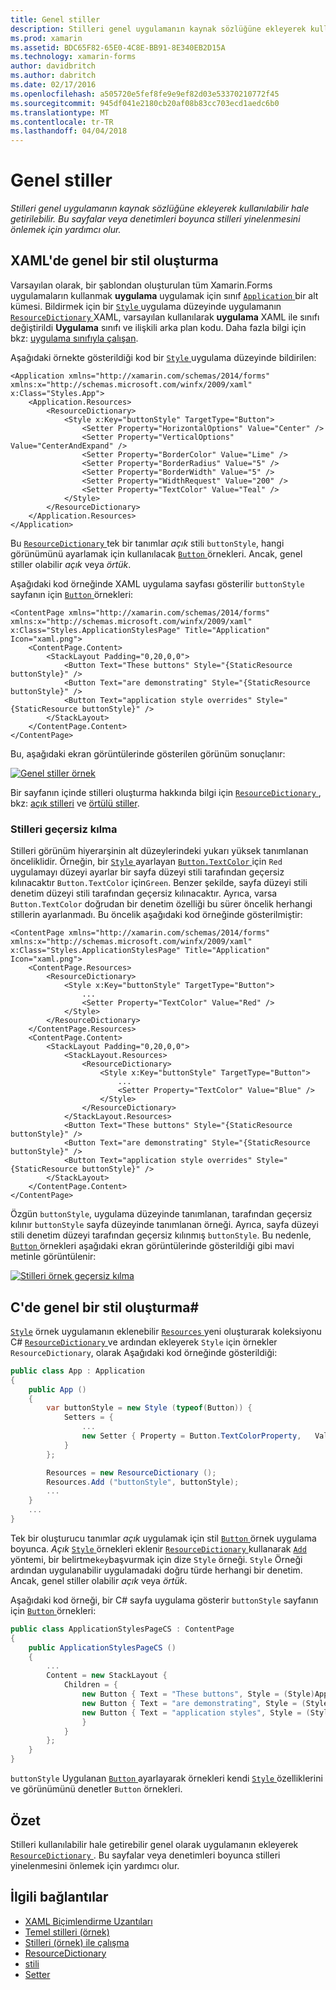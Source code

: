 ```yaml
---
title: Genel stiller
description: Stilleri genel uygulamanın kaynak sözlüğüne ekleyerek kullanılabilir hale getirilebilir. Bu sayfalar veya denetimleri boyunca stilleri yinelenmesini önlemek için yardımcı olur.
ms.prod: xamarin
ms.assetid: BDC65F82-65E0-4C8E-BB91-8E340EB2D15A
ms.technology: xamarin-forms
author: davidbritch
ms.author: dabritch
ms.date: 02/17/2016
ms.openlocfilehash: a505720e5fef8fe9e9ef82d03e53370210772f45
ms.sourcegitcommit: 945df041e2180cb20af08b83cc703ecd1aedc6b0
ms.translationtype: MT
ms.contentlocale: tr-TR
ms.lasthandoff: 04/04/2018
---
```

# <a name="global-styles"></a>Genel stiller

_Stilleri genel uygulamanın kaynak sözlüğüne ekleyerek kullanılabilir hale getirilebilir. Bu sayfalar veya denetimleri boyunca stilleri yinelenmesini önlemek için yardımcı olur._

## <a name="creating-a-global-style-in-xaml"></a>XAML'de genel bir stil oluşturma

Varsayılan olarak, bir şablondan oluşturulan tüm Xamarin.Forms uygulamaların kullanmak **uygulama** uygulamak için sınıf [ `Application` ](https://developer.xamarin.com/api/type/Xamarin.Forms.Application/) bir alt kümesi. Bildirmek için bir [ `Style` ](https://developer.xamarin.com/api/type/Xamarin.Forms.Style/) uygulama düzeyinde uygulamanın [ `ResourceDictionary` ](https://developer.xamarin.com/api/type/Xamarin.Forms.ResourceDictionary/) XAML, varsayılan kullanılarak **uygulama** XAML ile sınıfı değiştirildi **Uygulama** sınıfı ve ilişkili arka plan kodu. Daha fazla bilgi için bkz: [uygulama sınıfıyla çalışan](~/xamarin-forms/app-fundamentals/application-class.md).

Aşağıdaki örnekte gösterildiği kod bir [ `Style` ](https://developer.xamarin.com/api/type/Xamarin.Forms.Style/) uygulama düzeyinde bildirilen:

```xaml
<Application xmlns="http://xamarin.com/schemas/2014/forms" xmlns:x="http://schemas.microsoft.com/winfx/2009/xaml" x:Class="Styles.App">
    <Application.Resources>
        <ResourceDictionary>
            <Style x:Key="buttonStyle" TargetType="Button">
                <Setter Property="HorizontalOptions" Value="Center" />
                <Setter Property="VerticalOptions" Value="CenterAndExpand" />
                <Setter Property="BorderColor" Value="Lime" />
                <Setter Property="BorderRadius" Value="5" />
                <Setter Property="BorderWidth" Value="5" />
                <Setter Property="WidthRequest" Value="200" />
                <Setter Property="TextColor" Value="Teal" />
            </Style>
        </ResourceDictionary>
    </Application.Resources>
</Application>
```

Bu [ `ResourceDictionary` ](https://developer.xamarin.com/api/type/Xamarin.Forms.ResourceDictionary/) tek bir tanımlar *açık* stili `buttonStyle`, hangi görünümünü ayarlamak için kullanılacak [ `Button` ](https://developer.xamarin.com/api/type/Xamarin.Forms.Button/) örnekleri. Ancak, genel stiller olabilir *açık* veya *örtük*.

Aşağıdaki kod örneğinde XAML uygulama sayfası gösterilir `buttonStyle` sayfanın için [ `Button` ](https://developer.xamarin.com/api/type/Xamarin.Forms.Button/) örnekleri:

```xaml
<ContentPage xmlns="http://xamarin.com/schemas/2014/forms" xmlns:x="http://schemas.microsoft.com/winfx/2009/xaml" x:Class="Styles.ApplicationStylesPage" Title="Application" Icon="xaml.png">
    <ContentPage.Content>
        <StackLayout Padding="0,20,0,0">
            <Button Text="These buttons" Style="{StaticResource buttonStyle}" />
            <Button Text="are demonstrating" Style="{StaticResource buttonStyle}" />
            <Button Text="application style overrides" Style="{StaticResource buttonStyle}" />
        </StackLayout>
    </ContentPage.Content>
</ContentPage>
```

Bu, aşağıdaki ekran görüntülerinde gösterilen görünüm sonuçlanır:

[![](application-images/application-styles-1.png "Genel stiller örnek")](application-images/application-styles-1-large.png#lightbox "genel stiller örneği")

Bir sayfanın içinde stilleri oluşturma hakkında bilgi için [ `ResourceDictionary` ](https://developer.xamarin.com/api/type/Xamarin.Forms.ResourceDictionary/), bkz: [açık stilleri](~/xamarin-forms/user-interface/styles/explicit.md) ve [örtülü stiller](~/xamarin-forms/user-interface/styles/implicit.md).

### <a name="overriding-styles"></a>Stilleri geçersiz kılma

Stilleri görünüm hiyerarşinin alt düzeylerindeki yukarı yüksek tanımlanan önceliklidir. Örneğin, bir [ `Style` ](https://developer.xamarin.com/api/type/Xamarin.Forms.Style/) ayarlayan [ `Button.TextColor` ](https://developer.xamarin.com/api/property/Xamarin.Forms.Button.TextColor/) için `Red` uygulamayı düzeyi ayarlar bir sayfa düzeyi stili tarafından geçersiz kılınacaktır `Button.TextColor` için`Green`. Benzer şekilde, sayfa düzeyi stili denetim düzeyi stili tarafından geçersiz kılınacaktır. Ayrıca, varsa `Button.TextColor` doğrudan bir denetim özelliği bu sürer öncelik herhangi stillerin ayarlanmadı. Bu öncelik aşağıdaki kod örneğinde gösterilmiştir:

```xaml
<ContentPage xmlns="http://xamarin.com/schemas/2014/forms" xmlns:x="http://schemas.microsoft.com/winfx/2009/xaml" x:Class="Styles.ApplicationStylesPage" Title="Application" Icon="xaml.png">
    <ContentPage.Resources>
        <ResourceDictionary>
            <Style x:Key="buttonStyle" TargetType="Button">
                ...
                <Setter Property="TextColor" Value="Red" />
            </Style>
        </ResourceDictionary>
    </ContentPage.Resources>
    <ContentPage.Content>
        <StackLayout Padding="0,20,0,0">
            <StackLayout.Resources>
                <ResourceDictionary>
                    <Style x:Key="buttonStyle" TargetType="Button">
                        ...
                        <Setter Property="TextColor" Value="Blue" />
                    </Style>
                </ResourceDictionary>
            </StackLayout.Resources>
            <Button Text="These buttons" Style="{StaticResource buttonStyle}" />
            <Button Text="are demonstrating" Style="{StaticResource buttonStyle}" />
            <Button Text="application style overrides" Style="{StaticResource buttonStyle}" />
        </StackLayout>
    </ContentPage.Content>
</ContentPage>
```

Özgün `buttonStyle`, uygulama düzeyinde tanımlanan, tarafından geçersiz kılınır `buttonStyle` sayfa düzeyinde tanımlanan örneği. Ayrıca, sayfa düzeyi stili denetim düzeyi tarafından geçersiz kılınmış `buttonStyle`. Bu nedenle, [ `Button` ](https://developer.xamarin.com/api/type/Xamarin.Forms.Button/) örnekleri aşağıdaki ekran görüntülerinde gösterildiği gibi mavi metinle görüntülenir:

[![](application-images/application-styles-2.png "Stilleri örnek geçersiz kılma")](application-images/application-styles-2-large.png#lightbox "stilleri örnek geçersiz kılma")

## <a name="creating-a-global-style-in-c35"></a>C'de genel bir stil oluşturma&#35;

[`Style`](https://developer.xamarin.com/api/type/Xamarin.Forms.Style/) örnek uygulamanın eklenebilir [ `Resources` ](https://developer.xamarin.com/api/property/Xamarin.Forms.VisualElement.Resources/) yeni oluşturarak koleksiyonu C# [ `ResourceDictionary` ](https://developer.xamarin.com/api/type/Xamarin.Forms.ResourceDictionary/)ve ardından ekleyerek `Style` için örnekler `ResourceDictionary`, olarak Aşağıdaki kod örneğinde gösterildiği:

```csharp
public class App : Application
{
    public App ()
    {
        var buttonStyle = new Style (typeof(Button)) {
            Setters = {
                ...
                new Setter { Property = Button.TextColorProperty,   Value = Color.Teal }
            }
        };

        Resources = new ResourceDictionary ();
        Resources.Add ("buttonStyle", buttonStyle);
        ...
    }
    ...
}
```

Tek bir oluşturucu tanımlar *açık* uygulamak için stil [ `Button` ](https://developer.xamarin.com/api/type/Xamarin.Forms.Button/) örnek uygulama boyunca. *Açık* [ `Style` ](https://developer.xamarin.com/api/type/Xamarin.Forms.Style/) örnekleri eklenir [ `ResourceDictionary` ](https://developer.xamarin.com/api/type/Xamarin.Forms.ResourceDictionary/) kullanarak [ `Add` ](https://developer.xamarin.com/api/member/Xamarin.Forms.ResourceDictionary.Add/p/System.String/System.Object/) yöntemi, bir belirtme`key`başvurmak için dize `Style` örneği. `Style` Örneği ardından uygulanabilir uygulamadaki doğru türde herhangi bir denetim. Ancak, genel stiller olabilir *açık* veya *örtük*.

Aşağıdaki kod örneği, bir C# sayfa uygulama gösterir `buttonStyle` sayfanın için [ `Button` ](https://developer.xamarin.com/api/type/Xamarin.Forms.Button/) örnekleri:

```csharp
public class ApplicationStylesPageCS : ContentPage
{
    public ApplicationStylesPageCS ()
    {
        ...
        Content = new StackLayout {
            Children = {
                new Button { Text = "These buttons", Style = (Style)Application.Current.Resources ["buttonStyle"] },
                new Button { Text = "are demonstrating", Style = (Style)Application.Current.Resources ["buttonStyle"] },
                new Button { Text = "application styles", Style = (Style)Application.Current.Resources ["buttonStyle"]
                }
            }
        };
    }
}
```

`buttonStyle` Uygulanan [ `Button` ](https://developer.xamarin.com/api/type/Xamarin.Forms.Button/) ayarlayarak örnekleri kendi [ `Style` ](https://developer.xamarin.com/api/property/Xamarin.Forms.VisualElement.Style/) özelliklerini ve görünümünü denetler `Button` örnekleri.

## <a name="summary"></a>Özet

Stilleri kullanılabilir hale getirebilir genel olarak uygulamanın ekleyerek [ `ResourceDictionary` ](https://developer.xamarin.com/api/type/Xamarin.Forms.ResourceDictionary/). Bu sayfalar veya denetimleri boyunca stilleri yinelenmesini önlemek için yardımcı olur.



## <a name="related-links"></a>İlgili bağlantılar

- [XAML Biçimlendirme Uzantıları](~/xamarin-forms/xaml/xaml-basics/xaml-markup-extensions.md)
- [Temel stilleri (örnek)](https://developer.xamarin.com/samples/xamarin-forms/UserInterface/Styles/BasicStyles/)
- [Stilleri (örnek) ile çalışma](https://developer.xamarin.com/samples/xamarin-forms/WorkingWithStyles/)
- [ResourceDictionary](https://developer.xamarin.com/api/type/Xamarin.Forms.ResourceDictionary/)
- [stili](https://developer.xamarin.com/api/type/Xamarin.Forms.Style/)
- [Setter](https://developer.xamarin.com/api/type/Xamarin.Forms.Setter/)
